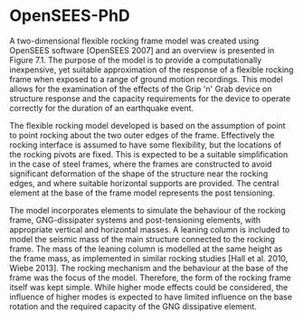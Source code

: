 # OpenSEES-PhD
A two-dimensional flexible rocking frame model was created using OpenSEES software [OpenSEES
2007] and an overview is presented in Figure 7.1. The purpose of the model is to provide a
computationally inexpensive, yet suitable approximation of the response of a flexible rocking frame
when exposed to a range of ground motion recordings. This model allows for the examination of the
effects of the Grip 'n' Grab device on structure response and the capacity requirements for the device
to operate correctly for the duration of an earthquake event.

The flexible rocking model developed is based on the assumption of point to point rocking about the
two outer edges of the frame. Effectively the rocking interface is assumed to have some flexibility, but
the locations of the rocking pivots are fixed. This is expected to be a suitable simplification in the case
of steel frames, where the frames are constructed to avoid significant deformation of the shape of the
structure near the rocking edges, and where suitable horizontal supports are provided. The central
element at the base of the frame model represents the post tensioning.

The model incorporates elements to simulate the behaviour of the rocking frame, GNG-dissipater
systems and post-tensioning elements, with appropriate vertical and horizontal masses. A leaning
column is included to model the seismic mass of the main structure connected to the rocking frame.
The mass of the leaning column is modelled at the same height as the frame mass, as implemented in
similar rocking studies [Hall et al. 2010, Wiebe 2013]. The rocking mechanism and the behaviour at
the base of the frame was the focus of the model. Therefore, the form of the rocking frame itself was
kept simple. While higher mode effects could be considered, the influence of higher modes is expected
to have limited influence on the base rotation and the required capacity of the GNG dissipative
element.

